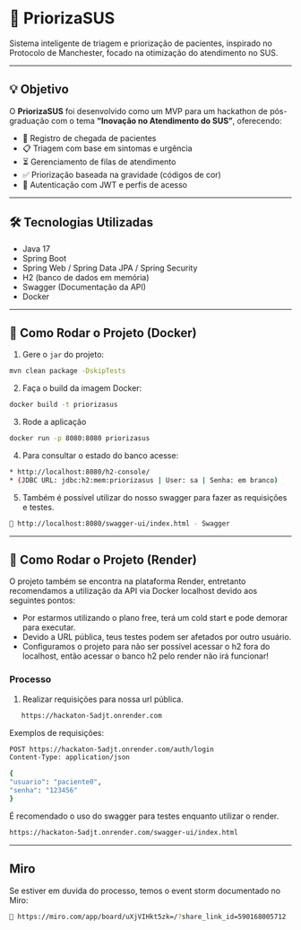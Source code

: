 # 🏥 PriorizaSUS

Sistema inteligente de triagem e priorização de pacientes, inspirado no Protocolo de Manchester, focado na otimização do atendimento no SUS.

---

## 💡 Objetivo

O **PriorizaSUS** foi desenvolvido como um MVP para um hackathon de pós-graduação com o tema **“Inovação no Atendimento do SUS”**, oferecendo:

- 📌 Registro de chegada de pacientes
- 📋 Triagem com base em sintomas e urgência
- ⏳ Gerenciamento de filas de atendimento
- ✅ Priorização baseada na gravidade (códigos de cor)
- 🔐 Autenticação com JWT e perfis de acesso

---

## 🛠️ Tecnologias Utilizadas

- Java 17
- Spring Boot
- Spring Web / Spring Data JPA / Spring Security
- H2 (banco de dados em memória)
- Swagger (Documentação da API)
- Docker

---

## 🚀 Como Rodar o Projeto (Docker)

1. Gere o `jar` do projeto:

```bash
mvn clean package -DskipTests
```
2. Faça o build da imagem Docker:
```bash
docker build -t priorizasus 
```
3. Rode a aplicação
```bash 
docker run -p 8080:8080 priorizasus
```
4. Para consultar o estado do banco acesse:
```bash 
* http://localhost:8080/h2-console/
* (JDBC URL: jdbc:h2:mem:priorizasus | User: sa | Senha: em branco)
```
5. Também é possível utilizar do nosso swagger para fazer as requisições e testes.
```bash 
📎 http://localhost:8080/swagger-ui/index.html - Swagger
```

---

## 🚀 Como Rodar o Projeto (Render)
O projeto também se encontra na plataforma Render, entretanto recomendamos a utilização da API via Docker localhost devido aos seguintes pontos:
* Por estarmos utilizando o plano free, terá um cold start e pode demorar para executar.
* Devido a URL pública, teus testes podem ser afetados por outro usuário.
* Configuramos o projeto para não ser possível acessar o h2 fora do localhost, então acessar o banco h2 pelo render não irá funcionar!

###  Processo
1. Realizar requisições para nossa url pública.
```bash 
   https://hackaton-5adjt.onrender.com
```
Exemplos de requisições:
```bash 
POST https://hackaton-5adjt.onrender.com/auth/login
Content-Type: application/json

{
"usuario": "paciente0",
"senha": "123456"
}
```
É recomendado o uso do swagger para testes enquanto utilizar o render.
```bash 
https://hackaton-5adjt.onrender.com/swagger-ui/index.html
```
---
## Miro
Se estiver em duvida do processo, temos o event storm documentado no Miro:
```bash 
📎 https://miro.com/app/board/uXjVIHkt5zk=/?share_link_id=590168005712
```